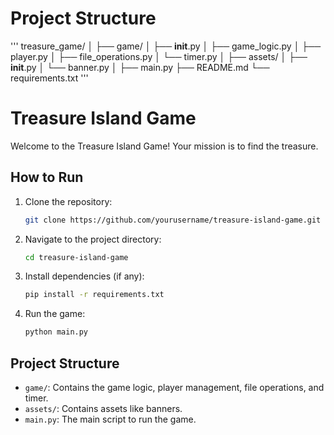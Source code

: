 # Project Structure
'''
treasure_game/
│
├── game/
│   ├── __init__.py
│   ├── game_logic.py
│   ├── player.py
│   ├── file_operations.py
│   └── timer.py
│
├── assets/
│   ├── __init__.py
│   └── banner.py
│
├── main.py
├── README.md
└── requirements.txt
'''

# Treasure Island Game

Welcome to the Treasure Island Game! Your mission is to find the treasure.

## How to Run

1. Clone the repository:
    ```sh
    git clone https://github.com/yourusername/treasure-island-game.git
    ```
2. Navigate to the project directory:
    ```sh
    cd treasure-island-game
    ```
3. Install dependencies (if any):
    ```sh
    pip install -r requirements.txt
    ```
4. Run the game:
    ```sh
    python main.py
    ```

## Project Structure

- `game/`: Contains the game logic, player management, file operations, and timer.
- `assets/`: Contains assets like banners.
- `main.py`: The main script to run the game.


